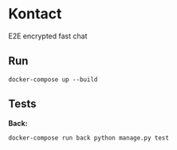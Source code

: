 # Kontact

E2E encrypted fast chat

## Run

```
docker-compose up --build
```

## Tests

**Back:**

```
docker-compose run back python manage.py test
```
